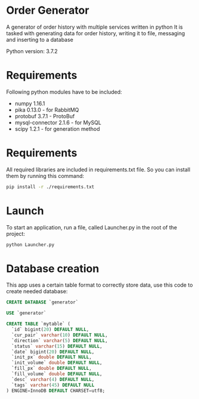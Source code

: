 # Order Generator
A generator of order history with multiple services written in python
It is tasked with generating data for order history, writing it to file, messaging and inserting to a database

Python version: 3.7.2

# Requirements
Following python modules have to be included:
* numpy 1.16.1
* pika 0.13.0 - for RabbitMQ
* protobuf 3.7.1 - ProtoBuf
* mysql-connector 2.1.6 - for MySQL
* scipy 1.2.1 - for generation method

# Requirements
All required libraries are included in requirements.txt file. So you can install them by running this command:

```bash
pip install -r ./requirements.txt 
```

# Launch
To start an application, run a file, called Launcher.py in the root of the project:

```bash
python Launcher.py
```

# Database creation
This app uses a certain table format to correctly store data, use this code to create needed database:

```sql
CREATE DATABASE `generator`

USE `generator`

CREATE TABLE `mytable` (
  `id` bigint(20) DEFAULT NULL,
  `cur_pair` varchar(10) DEFAULT NULL,
  `direction` varchar(5) DEFAULT NULL,
  `status` varchar(15) DEFAULT NULL,
  `date` bigint(20) DEFAULT NULL,
  `init_px` double DEFAULT NULL,
  `init_volume` double DEFAULT NULL,
  `fill_px` double DEFAULT NULL,
  `fill_volume` double DEFAULT NULL,
  `desc` varchar(4) DEFAULT NULL,
  `tags` varchar(45) DEFAULT NULL
) ENGINE=InnoDB DEFAULT CHARSET=utf8;
```
